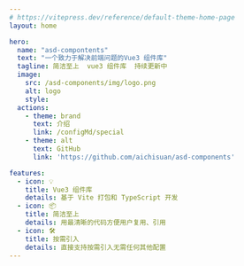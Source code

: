 ```yaml
---
# https://vitepress.dev/reference/default-theme-home-page
layout: home

hero:
  name: "asd-compontents"
  text: "一个致力于解决前端问题的Vue3 组件库"
  tagline: 简洁至上  vue3 组件库  持续更新中
  image: 
    src: /asd-components/img/logo.png
    alt: logo
    style: 
  actions:
    - theme: brand
      text: 介绍
      link: /configMd/special
    - theme: alt
      text: GitHub
      link: 'https://github.com/aichisuan/asd-components'

features:
  - icon: 💡
    title: Vue3 组件库
    details: 基于 Vite 打包和 TypeScript 开发
  - icon: 📦
    title: 简洁至上
    details: 用最清晰的代码方便用户复用、引用
  - icon: 🛠️
    title: 按需引入
    details: 直接支持按需引入无需任何其他配置
---
```

